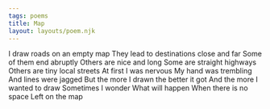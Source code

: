 ```yaml
---
tags: poems
title: Map
layout: layouts/poem.njk
---
```


I draw roads on an empty map
They lead to destinations close and far
Some of them end abruptly
Others are nice and long
Some are straight highways
Others are tiny local streets
At first I was nervous
My hand was trembling
And lines were jagged
But the more I drawn the better it got
And the more I wanted to draw
Sometimes I wonder
What will happen
When there is no space
Left on the map
